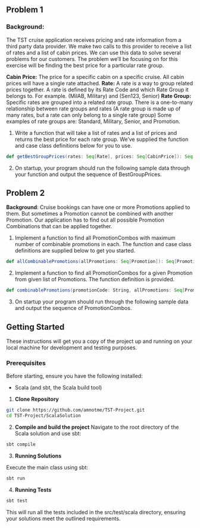 ## Problem 1

### Background: 

The TST cruise application receives pricing and rate information from a third party data provider. We make two calls to this provider to receive a list of rates and a list of cabin prices. We can use this data to solve several problems for our customers. The problem we’ll be focusing on for this exercise will be finding the best price for a particular rate group.

**Cabin Price:** The price for a specific cabin on a specific cruise. All cabin prices will have a single rate attached.
**Rate:** A rate is a way to group related prices together. A rate is defined by its Rate Code and which Rate Group it belongs to. For example. (MilAB, Military) and (Sen123, Senior)
**Rate Group:** Specific rates are grouped into a related rate group. There is a one-to-many relationship between rate groups and rates (A rate group is made up of many rates, but a rate can only belong to a single rate group) Some examples of rate groups are: Standard, Military, Senior, and Promotion.


1. Write a function that will take a list of rates and a list of prices and returns the best price for each rate group. We’ve supplied the function and case class definitions below for you to use.

```scala 3
def getBestGroupPrices(rates: Seq[Rate], prices: Seq[CabinPrice]): Seq[BestGroupPrice] = ???
```
2. On startup, your program should run the following sample data through your function and output the sequence of BestGroupPrices.

## Problem 2

**Background**: Cruise bookings can have one or more Promotions applied to them. But sometimes a Promotion cannot be combined with another Promotion. Our application has to find out all possible Promotion Combinations that can be applied together.

1. Implement a function to find all PromotionCombos with maximum number of combinable promotions in each. The function and case class definitions are supplied below to get you started.
```scala 3
def allCombinablePromotions(allPromotions: Seq[Promotion]): Seq[PromotionCombo] = ???

```
2. Implement a function to find all PromotionCombos for a given Promotion from given list of Promotions. The function definition is provided. 
```scala 3
def combinablePromotions(promotionCode: String, allPromotions: Seq[Promotion]): Seq[PromotionCombo] =
```
3. On startup your program should run through the following sample data and output the sequence of PromotionCombos.

## Getting Started

These instructions will get you a copy of the project up and running on your local machine for development and testing purposes.

### Prerequisites

Before starting, ensure you have the following installed:
- Scala (and sbt, the Scala build tool)

1. **Clone Repository**

```bash
git clone https://github.com/amnotme/TST-Project.git
cd TST-Project/ScalaSolution
```
2. **Compile and build the project**
Navigate to the root directory of the Scala solution and use sbt:

```bash
sbt compile
```

3. **Running Solutions**

Execute the main class using sbt:

```bash
sbt run
```
4. **Running Tests**

```bash
sbt test
```
This will run all the tests included in the src/test/scala directory, ensuring your solutions meet the outlined requirements.